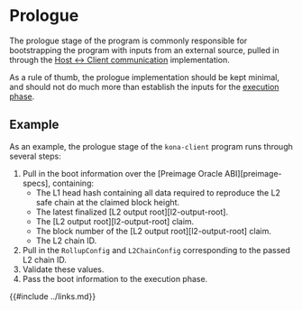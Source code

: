 # Prologue

The prologue stage of the program is commonly responsible for bootstrapping the program with inputs from an external
source, pulled in through the [Host <-> Client communication](./env.md#host---client-communication) implementation.

As a rule of thumb, the prologue implementation should be kept minimal, and should not do much more than establish
the inputs for the [execution phase](./execution.md).

## Example

As an example, the prologue stage of the `kona-client` program runs through several steps:

1. Pull in the boot information over the [Preimage Oracle ABI][preimage-specs], containing:
   - The L1 head hash containing all data required to reproduce the L2 safe chain at the claimed block height.
   - The latest finalized [L2 output root][l2-output-root].
   - The [L2 output root][l2-output-root] claim.
   - The block number of the [L2 output root][l2-output-root] claim.
   - The L2 chain ID.
1. Pull in the `RollupConfig` and `L2ChainConfig` corresponding to the passed L2 chain ID.
1. Validate these values.
1. Pass the boot information to the execution phase.

{{#include ../links.md}}
